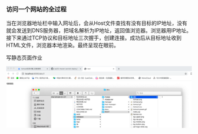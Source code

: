 ### 访问一个网站的全过程

当在浏览器地址栏中输入网址后，会从Host文件查找有没有目标的IP地址，没有就会发送到DNS服务器，把域名解析为IP地址，返回值浏览器。浏览器用IP地址。接下来通过TCP协议和目标地址三次握手，创建连接。成功后从目标地址收到HTML文件，浏览器本地渲染。最终呈现在眼前。


写静态页面作业

![image](https://github.com/hanchaoboke/JavaEA/blob/master/picture/%E6%88%AA%E5%B1%8F2020-04-27%20%E4%B8%8B%E5%8D%888.03.04.png?raw=true)
